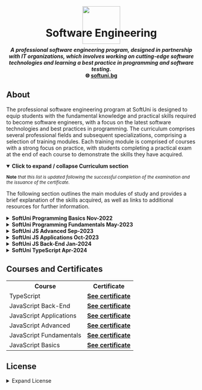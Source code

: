 <div align="center" style="height:15px">
   <a href="https://softuni.bg/">
   <img src="https://github.com/zlatozaraZlatkova/SoftUni-JS-Courses-2023-2024/blob/main/media/Logo_SoftUni.png" width="100rem">
   </a>
</div>

<h1 align="center">Software Engineering</h1>

<p align="center">
<b><i>A professional software engineering program, designed in partnership with IT organizations, which involves working on cutting-edge software technologies and learning a best practice in programming and software testing.</i></b>
<br />
<b>🌐 <a href="https://softuni.bg/curriculum">softuni.bg</a></b><br />

</p>


## About

The professional software engineering program at SoftUni is designed to equip students with the fundamental knowledge and practical skills required to become software engineers, with a focus on the latest software technologies and best practices in programming.
The curriculum comprises several professional fields and subsequent specializations, comprising a selection of training modules. Each training module is comprised of courses with a strong focus on practice, with students completing a practical exam at the end of each course to demonstrate the skills they have acquired.

<details open>
<summary><b>Click to expand / collapse Curriculum section</b></summary>

<sup>**Note** _that this list is updated following the successful completion of the examination and the issuance of the certificate._</sup>

The following section outlines the main modules of study and provides a brief explanation of the skills acquired, as well as links to additional resources for further information.

<details>

<summary><b>SoftUni Programming Basics Nov-2022</b></summary>

###### Description
The Programming Basics course provides the necessary beginning programming skills for all technology majors at Software University.

###### Skills

- Working with the console (data input and output)
- Working with loops (for)
- Working with more complex logic checks
- Working with logical checks (if-else)
- Performing simple calculations
- Working with more complex loops (nested for loops and while loops)

</details>

<details>
  
<summary><b>SoftUni Programming Fundamentals May-2023</b></summary>


###### Description
With 'Programming Fundamentals', students begin to study SoftUni's in-house program for the comprehensive training of software engineers. The course examines fundamental concepts in programming, which are the basis for effective and quality training in the professional modules. Learners build on the knowledge gained in the Programming Basics course and begin to use more complex programming concepts and structures such as arrays, sheets, objects, and classes.

Additional technologies that are essential for every software developer are thoroughly examined, including HTML and CSS, HTTP, bitwise operations, and other related technologies. The course effectively outlines the fundamentals of web development as well as one of the most prevalent technologies and tools. This approach effectively elucidates the forthcoming professional modules and the knowledge that will be acquired from them to become proficient software developers.

###### Skills
- Handling the standard functionality of the programming language
- Basics of web development
- Understanding the interrelationship between different IT concepts
- Analysis of complex problems and reduction to computer-executable steps
- Basic HTML and CSS skills
- Working with linear data structures

</details>
<details>
  
<summary><b>SoftUni JS Advanced Sep-2023</b></summary>

###### Description
In the 'JS Advanced' course, students get in-depth knowledge of the JavaScript language, such as the basics of syntax, working with arrays, matrices, objects, classes, and writing functions. They will study more complex concepts like function context, explicit binding, and event loop. The course will develop their algorithmic thinking. After successful completion of this course, students will be able to work with the DOM tree, do manipulations on it, and work with 'events'. Functional and OOP approaches to JavaScript programming will be explored, studying concepts such as inheritance, object composition, and prototype chaining.

###### Skills

- Working with classes and objects
- Working with functions and JSON formats
- Information extraction and manipulation of the DOM tree
- Working with linear structures
- Object-oriented programming
- Functional programming


</details>
<details>
  
<summary><b>SoftUni JS Applications Oct-2023</b></summary>

###### Description
During the JS Applications course, students learn what HTTP Requests are and how to use them. They will acquire knowledge of REST Services, understand Baas (backend as a service) and its usage, comprehend the concept of asynchronous code (such as promises, async, or await), and comprehend the concepts of templating and routing. Students will understand the architecture of an application and how to properly structure it. By the end of the course, they will have explored different design patterns and their practical guidelines, created their web components, used the Web Components standard, and built a Webpack environment from scratch.
The course required creating a single-page application using the techniques learned from previous lectures. They will be assessed on this application.

###### Skills

- What is HTTP and how to make requests
- Creating simple single-page applications
- Working with templates and routing
- Working with non-relational databases
- Working with REST APIs and asynchronous programming
- Testing the application

</details>
<details>
  
<summary><b>SoftUni JS Back-End Jan-2024</b></summary>

###### Description
The intensive course aims to teach how to develop server-side JavaScript applications on the Node.js platform using Express.js as a framework. It covers building a server with Node.js, the server-client relationship, and creating fast data-driven web applications with Node.js, Express.js, and MongoDB, using the latest concepts and tools. The course will also cover the MongoDB database, which is a popular non-relational database, and the Mongoose library for data retrieval. Additionally, a complete REST API will be built using Express.js and MongoDB towards the end of the course.

###### Skills

- Creating an MVC architecture
- Application development with Express and Handlebars,
- Non-relational databases
- Working with server applications with Node.js
- Working with the HTTP protocol
- Using a Web Server

</details>
<details>
  
<summary><b>SoftUni TypeScript Apr-2024</b></summary>

###### Description
TypeScript is the most popular language for developing server and front-end applications. Developed by Microsoft, it builds on JavaScript by incorporating static typing. This course provides a comprehensive introduction to the basic type of management offered by the language. It covers object-oriented principles, the use of TypeScript in object-oriented programming, and the implementation and manipulation of classes, inheritance, abstraction, interfaces, and generics. Furthermore, the course dives deep into the foundational concepts of module and decorator functions. The goal of the workshop is to apply all your new knowledge to building a comprehensive TypeScript application.

###### Skills

- Working with statically typed data in TypeScript
- Familiarity with OOP and basic principles
- Working with classes, interfaces and generics
- Getting to know modules and decorators
- Building complete applications with TypeScript

</details>



## Courses and Certificates

<div>
<table>
  <tr>
    <th>Course</th>
    <th>Certificate</th>
    </tr>
  <tr>
     <td>TypeScript</td>
      <td><a href="https://softuni.bg/certificates/details/215471/40758059"><strong>See certificate</strong></a></td>
  </tr>  
   <tr>
     <td>JavaScript Back-End</td>
      <td><a href="https://softuni.bg/certificates/details/212137/c592f8c3"><strong>See certificate</strong></a></td>
  </tr>  
  <tr>
     <td>JavaScript Applications</td>
     <td><a href="https://softuni.bg/certificates/details/198127/d0656ae6"><strong>See certificate</strong></a></td>
  </tr>
    <td>JavaScript Advanced</td>
   <td><a href="https://softuni.bg/certificates/details/188228/e928dea1"><strong>See certificate</strong></a></td>
  </tr>
  <tr>
    <td>JavaScript Fundamentals</td>
    <td><a href="https://softuni.bg/certificates/details/180310/c66384e4"><strong>See certificate</strong></a></td>
  </tr>
  <tr>
    <td>JavaScript Basics</td>
    <td><a href="https://softuni.bg/certificates/details/150836/db494898"><strong>See certificate</strong></a></td>
  </tr>
</table>
</div>


## License
<details>
<summary>Expand License</summary>

```
The MIT License (MIT)

Permission is hereby granted, free of charge, to any person obtaining a copy
of this software and associated documentation files (the "Software"), to deal
in the Software without restriction, including without limitation the rights
to use, copy, modify, merge, publish, distribute, sub-license, and/or sell
copies of the Software, and to permit persons to whom the Software is furnished
to do so, subject to the following conditions:

The above copyright notice and this permission notice shall be included install
copies or substantial portions of the Software.

THE SOFTWARE IS PROVIDED "AS IS", WITHOUT WARRANTY OF ANY KIND, EXPRESS OR IMPLIED,
INCLUDING BUT NOT LIMITED TO THE WARRANTIES OF MERCHANT ABILITY, FITNESS FOR A
PARTICULAR PURPOSE AND NON INFRINGEMENT. IN NO EVENT SHALL THE AUTHORS OR COPYRIGHT
HOLDERS BE LIABLE FOR ANY CLAIM, DAMAGES OR OTHER LIABILITY, WHETHER IN AN ACTION
OF CONTRACT, TORT OR OTHERWISE, ARISING FROM, OUT OF OR IN CONNECTION WITH THE
SOFTWARE OR THE USE OR OTHER DEALINGS IN THE SOFTWARE.
```


<p  align="center">
  <i>© <a href="https://github.com/zlatozaraZlatkova">Zlatozara Zlatkova</a> 2023-2024</i><br>
  <i>Licensed under MIT</a></i><br>
  <a href="https://github.com/zlatozaraZlatkova"><img src="https://i.ibb.co/4KtpYxb/octocat-clean-mini.png" /></a><br>
  <sup>Thanks for visiting :)</sup>
</p>
